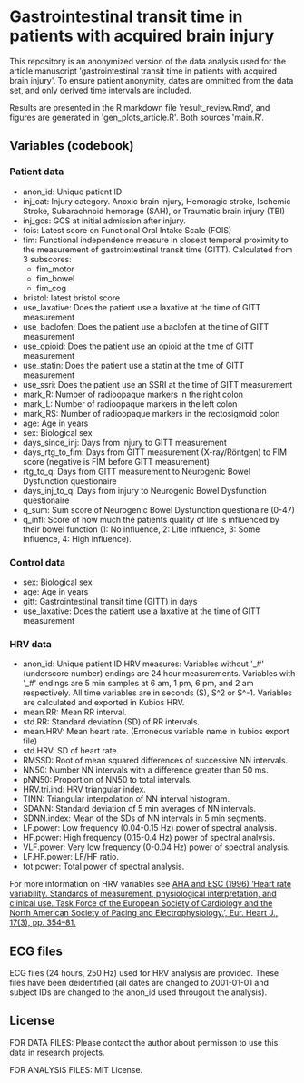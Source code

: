 # Gastrointestinal transit time in patients with acquired brain injury

This repository is an anonymized version of the data analysis used for the article manuscript 'gastrointestinal transit time in patients with acquired brain injury'. To ensure patient anonymity, dates are ommitted from the data set, and only derived time intervals are included.

Results are presented in the R markdown file 'result_review.Rmd', and figures are generated in 'gen_plots_article.R'. Both sources 'main.R'.

## Variables (codebook)
### Patient data
  - anon_id: Unique patient ID
  - inj_cat: Injury category. Anoxic brain injury, Hemoragic stroke, Ischemic Stroke, Subarachnoid hemorage (SAH), or Traumatic brain injury (TBI)
  - inj_gcs: GCS at initial admission after injury.
  - fois: Latest score on Functional Oral Intake Scale (FOIS)
  - fim: Functional independence measure in closest temporal proximity to the measurement of gastrointestinal transit time (GITT). Calculated from 3 subscores:
    - fim_motor 
    - fim_bowel 
    - fim_cog 
  - bristol: latest bristol score
  - use_laxative: Does the patient use a laxative at the time of GITT measurement
  - use_baclofen: Does the patient use a baclofen at the time of GITT measurement 
  - use_opioid: Does the patient use an opioid at the time of GITT measurement
  - use_statin: Does the patient use a statin at the time of GITT measurement 
  - use_ssri:  Does the patient use an SSRI at the time of GITT measurement 
  - mark_R: Number of radioopaque markers in the right colon
  - mark_L: Number of radioopaque markers in the left colon
  - mark_RS: Number of radioopaque markers in the rectosigmoid colon
  - age: Age in years
  - sex: Biological sex 
  - days_since_inj: Days from injury to GITT measurement
  - days_rtg_to_fim: Days from GITT measurement (X-ray/Röntgen) to FIM score (negative is FIM before GITT measurement)
  - rtg_to_q: Days from GITT measurement to Neurogenic Bowel Dysfunction questionaire
  - days_inj_to_q: Days from injury to Neurogenic Bowel Dysfunction questionaire
  - q_sum: Sum score of Neurogenic Bowel Dysfunction questionaire (0-47)
  - q_infl: Score of how much the patients quality of life is influenced by their bowel function (1: No influence, 2: Litle influence, 3: Some influence, 4: High influence).

### Control data
  - sex: Biological sex 
  - age: Age in years
  - gitt: Gastrointestinal transit time (GITT) in days
  - use_laxative: Does the patient use a laxative at the time of GITT measurement

### HRV data
  - anon_id: Unique patient ID
HRV measures:
Variables without '\_#' (underscore number) endings are 24 hour measurements. Variables with '\_#' endings are 5 min samples at 6 am, 1 pm, 6 pm, and 2 am respectively. All time variables are in seconds (S), S^2 or S^-1. Variables are calculated and exported in Kubios HRV.
  - mean.RR: Mean RR interval.
  - std.RR: Standard deviation (SD) of RR intervals.
  - mean.HRV: Mean heart rate. (Erroneous variable name in kubios export file)
  - std.HRV: SD of heart rate.
  - RMSSD: Root of mean squared differences of successive NN intervals.
  - NN50: Number NN intervals with a difference greater than 50 ms.
  - pNN50: Proportion of NN50 to total intervals.
  - HRV.tri.ind: HRV triangular index.
  - TINN: Triangular interpolation of NN interval histogram.
  - SDANN: Standard deviation of 5 min averages of NN intervals.
  - SDNN.index: Mean of the SDs of NN intervals in 5 min segments. 
  - LF.power: Low frequency (0.04-0.15 Hz) power of spectral analysis.
  - HF.power: High frequency (0.15-0.4 Hz) power of spectral analysis.
  - VLF.power: Very low frequency (0-0.04 Hz) power of spectral analysis. 
  - LF.HF.power: LF/HF ratio. 
  - tot.power: Total power of spectral analysis.

For more information on HRV variables see [AHA and ESC (1996) ‘Heart rate variability. Standards of measurement, physiological interpretation, and clinical use. Task Force of the European Society of Cardiology and the North American Society of Pacing and Electrophysiology.’, Eur. Heart J., 17(3), pp. 354–81.](http://circ.ahajournals.org/content/93/5/1043)

## ECG files
ECG files (24 hours, 250 Hz) used for HRV analysis are provided. These files have been deidentified (all dates are changed to 2001-01-01 and subject IDs are changed to the anon_id used througout the analysis).

## License
FOR DATA FILES:
Please contact the author about permisson to use this data in research projects.

FOR ANALYSIS FILES:
MIT License.
